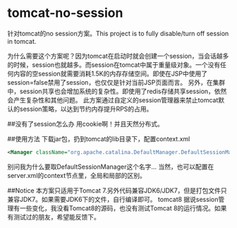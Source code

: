 # tomcat-no-session
针对tomcat的no session方案。This project is to fully disable/turn off session in tomcat.

为什么需要这个方案呢？因为tomcat在启动时就会创建一个session，当会话越多的时候，session也就越多。而session在tomcat中属于重量级对象。一个没有任何内容的空session就需要消耗1.5K的内存存储空间。即使在JSP中使用了session=false禁用了session，也仅仅是针对当前JSP页面而言。
另外，在集群中，session共享也会增加系统的复杂性。即使用了redis存储共享session，依然会产生复杂性和其他问题。
此方案通过自定义的session管理器来禁止tomcat默认的session策略，以达到节约内存提升RPS的占用。

##没有了session怎么办
用cookie啊！并且天然分布式。

##使用方法
下载jar包，扔到tomcat的lib目录下，配置context.xml
```XML
<Manager className="org.apache.catalina.DefaultManager.DefaultSessionManager" />
```
别问我为什么要取DefaultSessionManager这个名字...
当然，也可以配置在server.xml的context节点里，全局和局部的区别。

##Notice
本方案只适用于Tomcat 7.另外代码兼容JDK6/JDK7，但是打包文件只兼容JDK7。如果需要JDK6下的文件，自行编译即可。
tomcat8 据说session管理有一些变化，我没看Tomcat8的源码，也没有测试Tomcat 8的运行情况。如果有测试过的朋友，希望能反馈下。
